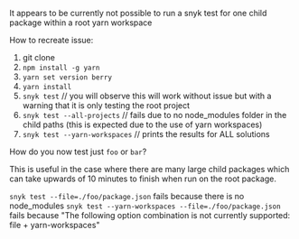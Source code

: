 It appears to be currently not possible to run a snyk test for one child package within a root yarn workspace

How to recreate issue:

1. git clone
2. `npm install -g yarn`
3. `yarn set version berry`
4. `yarn install`
5. `snyk test` // you will observe this will work without issue but with a warning that it is only testing the root project
6. `snyk test --all-projects` // fails due to no node_modules folder in the child paths (this is expected due to the use of yarn workspaces)
7. `snyk test --yarn-workspaces` // prints the results for ALL solutions

How do you now test just `foo` or `bar`?

This is useful in the case where there are many large child packages which can take upwards of 10 minutes to finish when run on the root package.

`snyk test --file=./foo/package.json` fails because there is no node_modules
`snyk test --yarn-workspaces --file=./foo/package.json` fails because "The following option combination is not currently supported: file + yarn-workspaces"